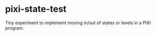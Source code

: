 # pixi-state-test
Tiny experiment to implement moving in/out of states or levels in a PIXI program.

